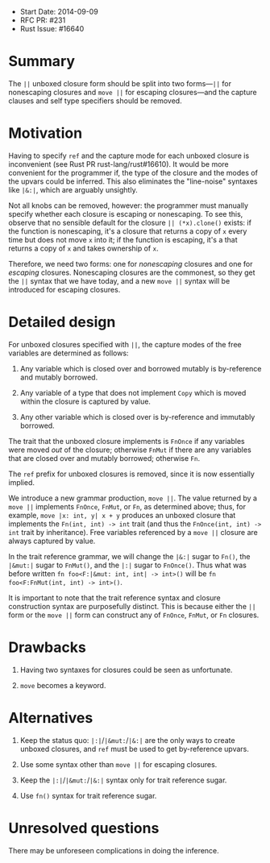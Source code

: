 - Start Date: 2014-09-09
- RFC PR: #231
- Rust Issue: #16640

# Summary

The `||` unboxed closure form should be split into two forms—`||` for nonescaping closures and `move ||` for escaping closures—and the capture clauses and self type specifiers should be removed.

# Motivation

Having to specify `ref` and the capture mode for each unboxed closure is inconvenient (see Rust PR rust-lang/rust#16610). It would be more convenient for the programmer if, the type of the closure and the modes of the upvars could be inferred. This also eliminates the "line-noise" syntaxes like `|&:|`, which are arguably unsightly.

Not all knobs can be removed, however: the programmer must manually specify whether each closure is escaping or nonescaping. To see this, observe that no sensible default for the closure `|| (*x).clone()` exists: if the function is nonescaping, it's a closure that returns a copy of `x` every time but does not move `x` into it; if the function is escaping, it's a that returns a copy of `x` and takes ownership of `x`.

Therefore, we need two forms: one for *nonescaping* closures and one for *escaping* closures. Nonescaping closures are the commonest, so they get the `||` syntax that we have today, and a new `move ||` syntax will be introduced for escaping closures.

# Detailed design

For unboxed closures specified with `||`, the capture modes of the free variables are determined as follows:

1. Any variable which is closed over and borrowed mutably is by-reference and mutably borrowed.

2. Any variable of a type that does not implement `Copy` which is moved within the closure is captured by value.

3. Any other variable which is closed over is by-reference and immutably borrowed.

The trait that the unboxed closure implements is `FnOnce` if any variables were moved *out* of the closure; otherwise `FnMut` if there are any variables that are closed over and mutably borrowed; otherwise `Fn`.

The `ref` prefix for unboxed closures is removed, since it is now essentially implied.

We introduce a new grammar production, `move ||`. The value returned by a `move ||` implements `FnOnce`, `FnMut`, or `Fn`, as determined above; thus, for example, `move |x: int, y| x + y` produces an unboxed closure that implements the `Fn(int, int) -> int` trait (and thus the `FnOnce(int, int) -> int` trait by inheritance). Free variables referenced by a `move ||` closure are always captured by value.

In the trait reference grammar, we will change the `|&:|` sugar to `Fn()`, the `|&mut:|` sugar to `FnMut()`, and the `|:|` sugar to `FnOnce()`. Thus what was before written `fn foo<F:|&mut: int, int| -> int>()` will be `fn foo<F:FnMut(int, int) -> int>()`.

It is important to note that the trait reference syntax and closure construction syntax are purposefully distinct. This is because either the `||` form or the `move ||` form can construct any of `FnOnce`, `FnMut`, or `Fn` closures.

# Drawbacks

1. Having two syntaxes for closures could be seen as unfortunate.

2. `move` becomes a keyword.

# Alternatives

1. Keep the status quo: `|:|`/`|&mut:`/`|&:|` are the only ways to create unboxed closures, and `ref` must be used to get by-reference upvars.

2. Use some syntax other than `move ||` for escaping closures.

3. Keep the  `|:|`/`|&mut:`/`|&:|` syntax only for trait reference sugar.

4. Use `fn()` syntax for trait reference sugar.

# Unresolved questions

There may be unforeseen complications in doing the inference.
